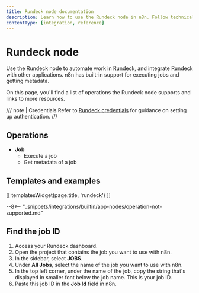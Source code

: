 ```yaml
---
title: Rundeck node documentation
description: Learn how to use the Rundeck node in n8n. Follow technical documentation to integrate Rundeck node into your workflows.
contentType: [integration, reference]
---
```


# Rundeck node

Use the Rundeck node to automate work in Rundeck, and integrate Rundeck with other applications. n8n has built-in support for executing jobs and getting metadata.

On this page, you'll find a list of operations the Rundeck node supports and links to more resources.

/// note | Credentials
Refer to [Rundeck credentials](/integrations/builtin/credentials/rundeck.md) for guidance on setting up authentication. 
///

## Operations

- **Job**
    - Execute a job
    - Get metadata of a job

## Templates and examples

<!-- see https://www.notion.so/n8n/Pull-in-templates-for-the-integrations-pages-37c716837b804d30a33b47475f6e3780 -->
[[ templatesWidget(page.title, 'rundeck') ]]

--8<-- "_snippets/integrations/builtin/app-nodes/operation-not-supported.md"

## Find the job ID

1. Access your Rundeck dashboard.
2. Open the project that contains the job you want to use with n8n.
3. In the sidebar, select **JOBS**.
4. Under **All Jobs**, select the name of the job you want to use with n8n.
5. In the top left corner, under the name of the job, copy the string that's displayed in smaller font below the job name. This is your job ID.
6. Paste this job ID in the **Job Id** field in n8n.

